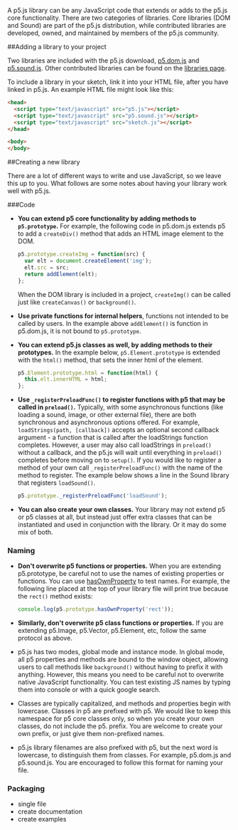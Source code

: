 A p5.js library can be any JavaScript code that extends or adds to the p5.js core functionality. There are two categories of libraries. Core libraries (DOM and Sound) are part of the p5.js distribution, while contributed libraries are developed, owned, and maintained by members of the p5.js community.

##Adding a library to your project

Two libraries are included with the p5.js download, [p5.dom.js](http://localhost/p5js.org/site/reference/#/libraries/dom) and [p5.sound.js](http://localhost/p5js.org/site/reference/#/libraries/sound). Other contributed libraries can be found on the [libraries page](http://p5js.org/libraries/). 

To include a library in your sketch, link it into your HTML file, after you have linked in p5.js. An example HTML file might look like this:
```html
<head>
  <script type="text/javascript" src="p5.js"></script>
  <script type="text/javascript" src="p5.sound.js"></script>
  <script type="text/javascript" src="sketch.js"></script>
</head>

<body>
</body>
```
##Creating a new library

There are a lot of different ways to write and use JavaScript, so we leave this up to you. What follows are some notes about having your library work well with p5.js.

###Code
* **You can extend p5 core functionality by adding methods to `p5.prototype`.** For example, the following code in p5.dom.js extends p5 to add a `createDiv()` method that adds an HTML image element to the DOM. 

  ```javascript
  p5.prototype.createImg = function(src) {
    var elt = document.createElement('img');
    elt.src = src;
    return addElement(elt);
  };
  ```
  When the DOM library is included in a project, `createImg()` can be called just like `createCanvas()` or `background()`.

* **Use private functions for internal helpers**, functions not intended to be called by users. In the example above `addElement()` is function in p5.dom.js, it is not bound to `p5.prototype`.

* **You can extend p5.js classes as well, by adding methods to their prototypes.** In the example below, `p5.Element.prototype` is extended with the `html()` method, that sets the inner html of the element.
  ```javascript
  p5.Element.prototype.html = function(html) {
    this.elt.innerHTML = html;
  };
  ```
* **Use `_registerPreloadFunc()` to register functions with p5 that may be called in `preload()`.** Typically, with some asynchronous functions (like loading a sound, image, or other external file), there are both synchronous and asynchronous options offered. For example, `loadStrings(path, [callback])` accepts an optional second callback argument - a function that is called after the loadStrings function completes. However, a user may also call loadStrings in `preload()` without a callback, and the p5.js will wait until everything in `preload()` completes before moving on to `setup()`. If you would like to register a method of your own call `_registerPreloadFunc()` with the name of the method to register. The example below shows a line in the Sound library that registers `loadSound()`.

  ```javascript
  p5.prototype._registerPreloadFunc('loadSound');
  ```
* **You can also create your own classes.** Your library may not extend p5 or p5 classes at all, but instead just offer extra classes that can be instantiated and used in conjunction with the library. Or it may do some mix of both.

### Naming
* **Don't overwrite p5 functions or properties.** When you are extending p5.prototype, be careful not to use the names of existing properties or functions. You can use [hasOwnProperty](https://developer.mozilla.org/en-US/docs/Web/JavaScript/Reference/Global_Objects/Object/hasOwnProperty) to test names. For example, the following line placed at the top of your library file will print true because the `rect()` method exists:

  ```javascript
  console.log(p5.prototype.hasOwnProperty('rect'));
  ```

* **Similarly, don't overwrite p5 class functions or properties.** If you are extending p5.Image, p5.Vector, p5.Element, etc, follow the same protocol as above.

* p5.js has two modes, global mode and instance mode. In global mode, all p5 properties and methods are bound to the window object, allowing users to call methods like `background()` without having to prefix it with anything. However, this means you need to be careful not to overwrite native JavaScript functionality. You can test existing JS names by typing them into console or with a quick google search.

* Classes are typically capitalized, and methods and properties begin with lowercase. Classes in p5 are prefixed with p5. We would like to keep this namespace for p5 core classes only, so when you create your own classes, do not include the p5. prefix. You are welcome to create your own prefix, or just give them non-prefixed names.

* p5.js library filenames are also prefixed with p5, but the next word is lowercase, to distinguish them from classes. For example, p5.dom.js and p5.sound.js. You are encouraged to follow this format for naming your file.


### Packaging
- single file
- create documentation
- create examples
